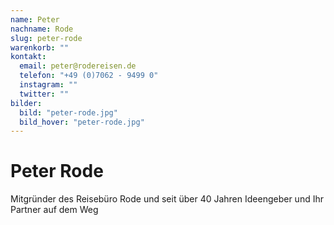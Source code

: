 ```yaml
---
name: Peter
nachname: Rode
slug: peter-rode
warenkorb: ""
kontakt:
  email: peter@rodereisen.de
  telefon: "+49 (0)7062 - 9499 0"
  instagram: ""
  twitter: ""
bilder:
  bild: "peter-rode.jpg"
  bild_hover: "peter-rode.jpg"
---
```


# Peter Rode

Mitgründer des Reisebüro Rode und seit über 40 Jahren Ideengeber und Ihr Partner auf dem Weg 
